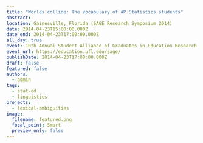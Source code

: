 ```yaml
---
title: "Worlds collide: The vocabulary of AP Statistics students"
abstract: 
location: Gainesville, Florida (SAGE Research Symposium 2014)
date: 2014-04-23T15:00:00.000Z
date_end: 2014-04-23T17:00:00.000Z
all_day: true
event: 10th Annual Student Alliance of Graduates in Education Research Symposium
event_url: https://education.ufl.edu/sage/
publishDate: 2014-04-23T17:00:00.000Z
draft: false
featured: false
authors:
  - admin
tags:
  - stat-ed
  - linguistics
projects:
  - lexical-ambiguities
image:
  filename: featured.png
  focal_point: Smart
  preview_only: false
---
```

